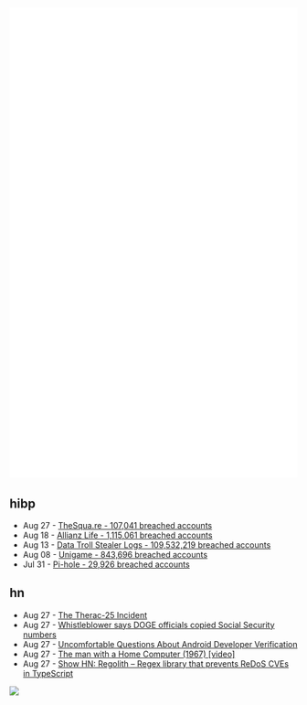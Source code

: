 ![Metrics](https://raw.githubusercontent.com/phixion/phixion/master/metrics.svg)

## hibp

<!--
for https://github.com/phixion/phixion/blob/main/.github/workflows/feeds.yml
-->
<!--START_SECTION:haveibeenpwnd-->
- Aug 27 - [TheSqua.re - 107,041 breached accounts](https://haveibeenpwned.com/Breach/TheSquare)
- Aug 18 - [Allianz Life - 1,115,061 breached accounts](https://haveibeenpwned.com/Breach/AllianzLife)
- Aug 13 - [Data Troll Stealer Logs - 109,532,219 breached accounts](https://haveibeenpwned.com/Breach/DataTrollStealerLogs)
- Aug 08 - [Unigame - 843,696 breached accounts](https://haveibeenpwned.com/Breach/Unigame)
- Jul 31 - [Pi-hole - 29,926 breached accounts](https://haveibeenpwned.com/Breach/ThePi-Hole)
<!--END_SECTION:haveibeenpwnd-->

## hn

<!--
for https://github.com/phixion/phixion/blob/main/.github/workflows/feeds.yml
-->
<!--START_SECTION:hn-->
- Aug 27 - [The Therac-25 Incident](https://thedailywtf.com/articles/the-therac-25-incident)
- Aug 27 - [Whistleblower says DOGE officials copied Social Security numbers](https://www.npr.org/2025/08/26/nx-s1-5517977/social-security-doge-privacy)
- Aug 27 - [Uncomfortable Questions About Android Developer Verification](https://commonsware.com/blog/2025/08/26/uncomfortable-questions-android-developer-verification.html)
- Aug 27 - [The man with a Home Computer (1967) [video]](https://www.youtube.com/watch?v=w6Ka42eyudA)
- Aug 27 - [Show HN: Regolith – Regex library that prevents ReDoS CVEs in TypeScript](https://github.com/JakeRoggenbuck/regolith)
<!--END_SECTION:hn-->

<!--
for https://yhype.me
-->
![](https://hit.yhype.me/github/profile?user_id=13013670)
